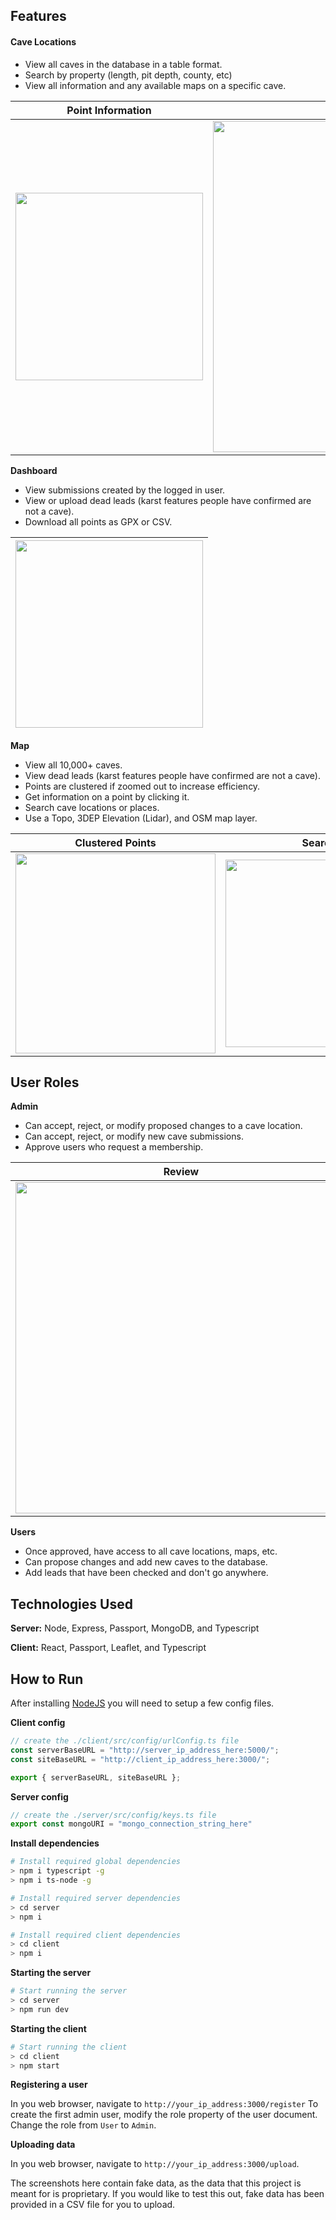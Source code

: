 ## Features
#### Cave Locations
* View all caves in the database in a table format.
* Search by property (length, pit depth, county, etc)
* View all information and any available maps on a specific cave.

| Point Information | Point Table |
|--|--|
| <img width="300" src="https://i.imgur.com/WBpzp0j.png"/> | <img width="530" src="https://i.imgur.com/fepNNMb.png"/> |	

**Dashboard**
* View submissions created by the logged in user.
* View or upload dead leads (karst features people have confirmed are not a cave).
* Download all points as GPX or CSV.

| <img src="https://i.imgur.com/sg3cgFX.png" width="300"/> |
|--|


**Map**
  * View all 10,000+ caves.
  * View dead leads (karst features people have confirmed are not a cave).
  * Points are clustered if zoomed out to increase efficiency.
  * Get information on a point by clicking it.
  * Search cave locations or places.
  * Use a Topo, 3DEP Elevation (Lidar), and OSM map layer.

| Clustered Points | Search | Dead Leads |
|--|--|--|
| <img src="https://i.imgur.com/mWHJap4.jpg" width="320"/> | <img src="https://i.imgur.com/C0lbsp2.png" width="300"/> | <img src="https://i.imgur.com/X5zcHAc.png" width="320"/> |
## User Roles
**Admin**
* Can accept, reject, or modify proposed changes to a cave location.
* Can accept, reject, or modify new cave submissions.
* Approve users who request a membership.

| Review | Approve/Reject Changes |
|--|--|
| <img src="https://i.imgur.com/Zim5lsN.png" width="530"/> | <img src="https://i.imgur.com/ZhKDpsU.png" width="300"/> |

**Users**
* Once approved, have access to all cave locations, maps, etc.
* Can propose changes and add new caves to the database.
* Add leads that have been checked and don't go anywhere.
## Technologies Used
**Server:** Node, Express, Passport, MongoDB, and Typescript

**Client:** React, Passport, Leaflet, and Typescript

## How to Run
After installing [NodeJS](https://nodejs.org/en/download/) you will need to setup a few config files.

**Client config**

```typescript
// create the ./client/src/config/urlConfig.ts file
const serverBaseURL = "http://server_ip_address_here:5000/";
const siteBaseURL = "http://client_ip_address_here:3000/";

export { serverBaseURL, siteBaseURL };
```
**Server config**

```typescript
// create the ./server/src/config/keys.ts file
export const mongoURI = "mongo_connection_string_here"
```
**Install dependencies**
```bash
# Install required global dependencies
> npm i typescript -g
> npm i ts-node -g

# Install required server dependencies
> cd server
> npm i

# Install required client dependencies
> cd client
> npm i
```
**Starting the server**
``` bash
# Start running the server
> cd server
> npm run dev
```
**Starting the client**
```bash
# Start running the client
> cd client
> npm start
```

**Registering a user**

In you web browser, navigate to `http://your_ip_address:3000/register`
To create the first admin user, modify the role property of the user document. Change the role from `User` to `Admin`.

**Uploading data**

In you web browser, navigate to `http://your_ip_address:3000/upload`.

The screenshots here contain fake data, as the data that this project is meant for is proprietary. If you would like to test this out, fake data has been provided in a CSV file for you to upload.
